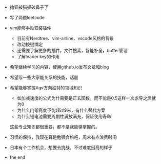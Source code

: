 - 撸猫被猫抓破鼻子了
- 写了两题leetcode
- vim能够手动安装插件
    - 目前有Nerdtree、vim-airline、vscode风格的背景
    - 改动按键绑定
    - 还需要了解更多的插件，文件搜索，智能补全，buffer管理
    - 了解leader key的作用
- 希望继续学习的内容，使用github.io发布文章和blog
- 希望写一些大家能关系的技能，话题
- 希望能够掌握Agv方向独特的领域知识
    - 如加减速度的公式为什需要是正玄函数，而不能是0.5这样一次求导之后就为0
    - 为什么门架高度不能超过9米，有什么替代方案
    - 为什么锂电池需要周期性满放满充，保证使用寿命
    
    这些专业知识都很重要，都不是我能够掌握的。
- 习惯的保持，我现在算是勉强合格吧，周末有点浪费时间
- 日本有个工作机会，想要去挑战，不过难度挺高的样子
- the end